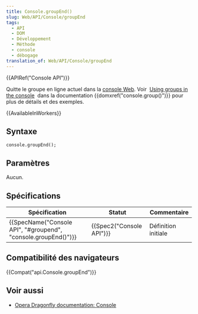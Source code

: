 ```yaml
---
title: Console.groupEnd()
slug: Web/API/Console/groupEnd
tags:
  - API
  - DOM
  - Développement
  - Méthode
  - console
  - débogage
translation_of: Web/API/Console/groupEnd
---
```

{{APIRef("Console API")}}

Quitte le groupe en ligne actuel dans la [console Web](/fr/docs/Outils/Console_Web). Voir  [Using groups in the console](/fr/docs/Web/API/console#Using_groups_in_the_console)  dans la documentation {{domxref("console.group()")}} pour plus de détails et des exemples.

{{AvailableInWorkers}}

## Syntaxe

    console.groupEnd();

## Paramètres

Aucun.

## Spécifications

| Spécification                                                                        | Statut                           | Commentaire         |
| ------------------------------------------------------------------------------------ | -------------------------------- | ------------------- |
| {{SpecName("Console API", "#groupend", "console.groupEnd()")}} | {{Spec2("Console API")}} | Définition initiale |

## Compatibilité des navigateurs

{{Compat("api.Console.groupEnd")}}

## Voir aussi

- [Opera Dragonfly documentation: Console](http://www.opera.com/dragonfly/documentation/console/)
